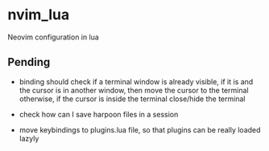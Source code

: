 # nvim_lua
Neovim configuration in lua

## Pending

- <c-t> binding should check if a terminal window is already visible,
if it is and the cursor is in another window, then move the cursor to the terminal
otherwise, if the cursor is inside the terminal close/hide the terminal

- check how can I save harpoon files in a session

- move keybindings to plugins.lua file, so that plugins can be really loaded lazyly

